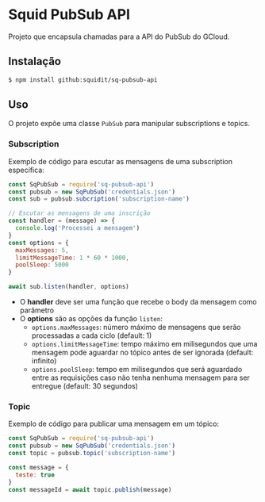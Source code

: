 # Squid PubSub API

Projeto que encapsula chamadas para a API do PubSub do GCloud.

## Instalação

```sh
$ npm install github:squidit/sq-pubsub-api
```

## Uso

O projeto expõe uma classe `PubSub` para manipular subscriptions e topics.

### Subscription

Exemplo de código para escutar as mensagens de uma subscription específica:

```js
const SqPubSub = require('sq-pubsub-api')
const pubsub = new SqPubSub('credentials.json')
const sub = pubsub.subcription('subscription-name')

// Escutar as mensagens de uma inscrição
const handler = (message) => {
  console.log('Processei a mensagem')
}
const options = {
  maxMessages: 5,
  limitMessageTime: 1 * 60 * 1000,
  poolSleep: 5000
}

await sub.listen(handler, options)
```

- O **handler** deve ser uma função que recebe o body da mensagem como parâmetro
- O **options** são as opções da função `listen`:
  - `options.maxMessages`: número máximo de mensagens que serão processadas a cada ciclo (default: 1)
  - `options.limitMessageTime`: tempo máximo em milisegundos que uma mensagem pode aguardar no tópico antes de ser ignorada (default: infinito)
  - `options.poolSleep`: tempo em milisegundos que será aguardado entre as requisições caso não tenha nenhuma mensagem para ser entregue (default: 30 segundos)

### Topic

Exemplo de código para publicar uma mensagem em um tópico:

```js
const SqPubSub = require('sq-pubsub-api')
const pubsub = new SqPubSub('credentials.json')
const topic = pubsub.topic('subscription-name')

const message = {
  teste: true
}
const messageId = await topic.publish(message)
```
